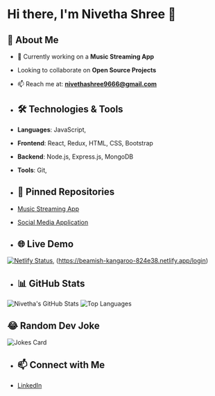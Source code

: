 # Hi there, I'm Nivetha Shree 👋

## 💼 About Me
- 🔭 Currently working on a **Music Streaming App**
- Looking to collaborate on **Open Source Projects**
- 📫 Reach me at: **nivethashree9666@gmail.com**

- ## 🛠️ Technologies & Tools
- **Languages**: JavaScript,
- **Frontend**: React, Redux, HTML, CSS, Bootstrap
- **Backend**: Node.js, Express.js, MongoDB
- **Tools**: Git,

- ## 📌 Pinned Repositories
- [Music Streaming App](https://github.com/Nivetha-deve/musicapp-frontend-capstone)
- [Social Media Application](https://github.com/Nivetha-deve/frontend-social-media)

- ## 🌐 Live Demo
[![Netlify Status](https://api.netlify.com/api/v1/badges/YOUR-BADGE-ID/deploy-status)](https://ornate-cactus-c8215b.netlify.app/login),
(https://beamish-kangaroo-824e38.netlify.app/login)


- ## 📊 GitHub Stats
![Nivetha's GitHub Stats](https://github-readme-stats.vercel.app/api?username=Nivetha-deve&show_icons=true&theme=radical)
![Top Languages](https://github-readme-stats.vercel.app/api/top-langs/?username=Nivetha-deve&layout=compact&theme=radical)

## 😂 Random Dev Joke
![Jokes Card](https://readme-jokes.vercel.app/api?theme=radical)

- ## 📫 Connect with Me
- [LinkedIn](https://www.linkedin.com/in/nivetha-shree-499b49291/)
